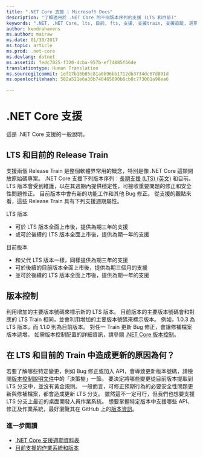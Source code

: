 ```yaml
---
title: ".NET Core 支援 | Microsoft Docs"
description: "了解適用於 .NET Core 的不同版本序列的支援 (LTS 和目前)"
keywords: ".NET, .NET Core, lts, 目前, fts, 支援, 支援train, 支援追蹤, 週期, release train"
author: kendrahavens
ms.author: mairaw
ms.date: 01/30/2017
ms.topic: article
ms.prod: .net-core
ms.devlang: dotnet
ms.assetid: fedc7025-f320-4cba-957b-ef74885f66de
translationtype: Human Translation
ms.sourcegitcommit: 1ef17b16b85c81a0b96bb1712db3734dc67d801d
ms.openlocfilehash: 582a521e6a30b740465890b6cb8c773061a98ea6

---
```


# <a name="net-core-support"></a>.NET Core 支援

這是 .NET Core 支援的一般說明。

## <a name="lts-and-current-release-trains"></a>LTS 和目前的 Release Train

支援兩個 Release Train 是整個軟體界常用的概念，特別是像 .NET Core 這類開放原始碼專案。 .NET Core 支援下列版本序列︰[長期支援 (LTS) (英文)](https://en.wikipedia.org/wiki/Long-term_support) 和目前。 LTS 版本會受到維護，以在其週期內提供穩定性，可接收重要問題的修正和安全性問題修正。 目前版本中會有新的功能工作和其他 Bug 修正。 從支援的觀點來看，這些 Release Train 具有下列支援週期屬性。

LTS 版本
* 可於 LTS 版本全面上市後，提供為期三年的支援
* 或可於後續的 LTS 版本全面上市後，提供為期一年的支援

目前版本
* 和父代 LTS 版本一樣，同樣提供為期三年的支援
* 可於後續的目前版本全面上市後，提供為期三個月的支援
* 並可於後續的 LTS 版本全面上市後，提供為期一年的支援

## <a name="versioning"></a>版本控制
利用增加的主要版本號碼來標示新的 LTS 版本。 目前版本的主要版本號碼會和對應的 LTS Train 相同，並會利用增加的主要版本號碼來標示版本。 例如，1.0.3 為 LTS 版本，而 1.1.0 則為目前版本。 對任一 Train 更新 Bug 修正，會讓修補檔案版本遞增。 如需版本控制配置的詳細資訊，請參閱 [.NET Core 版本控制](index.md)。

## <a name="what-causes-updates-in-lts-and-current-trains"></a>在 LTS 和目前的 Train 中造成更新的原因為何？
若要了解哪些特定變更，例如 Bug 修正或加入 API，會導致更新版本號碼，請檢閱[版本控制說明文件](index.md)中的「決策樹」一節。 要決定將哪些變更從目前版本提取到 LTS 分支中，並沒有黃金規則。 一般而言，可修正預期行為的必要安全性問題更新與修補檔案，都會造成更新 LTS 分支。 雖然這不一定可行，但我們也想要支援 LTS 分支上最近的桌面開發人員作業系統。 想要掌握特定版本中支援哪些 API、修正及作業系統，最好瀏覽其在 GitHub 上的[版本資訊](https://github.com/dotnet/core/tree/master/release-notes)。

### <a name="further-reading"></a>進一步閱讀
* [.NET Core 支援週期資料表](https://www.microsoft.com/net/core/support)
* [目前支援的作業系統和版本](https://github.com/dotnet/core/blob/master/roadmap.md)


<!--HONumber=Feb17_HO1-->


